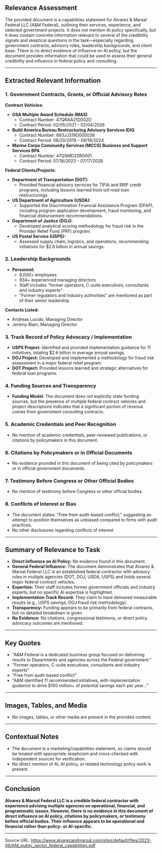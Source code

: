 ## Relevance Assessment

The provided document is a capabilities statement for Alvarez & Marsal Federal LLC (A&M Federal), outlining their services, experience, and selected government projects. It does not mention AI policy specifically, but it does contain concrete information relevant to several of the credibility signals and skeptical questions in the task—especially regarding government contracts, advisory roles, leadership backgrounds, and client base. There is no direct evidence of influence on AI policy, but the document provides information that could be used to assess their general credibility and influence in federal policy and consulting.

---

## Extracted Relevant Information

### 1. Government Contracts, Grants, or Official Advisory Roles

**Contract Vehicles:**
- **GSA Multiple Award Schedule (MAS)**
  - Contract Number: 47QRAA21D002D
  - Contract Period: 02/05/2021 – 02/04/2026
- **Build America Bureau Restructuring Advisory Services IDIQ**
  - Contract Number: 693JJ319D000038
  - Contract Period: 08/20/2019 – 08/19/2024
- **Marine Corps Community Services (MCCS) Business and Support Services BPA**
  - Contract Number: 47QSMD20R0001
  - Contract Period: 07/18/2023 – 07/17/2028

**Federal Clients/Projects:**
- **Department of Transportation (DOT):**
  - Provided financial advisory services for TIFIA and RRIF credit programs, including lessons learned from toll road loan restructurings.
- **US Department of Agriculture (USDA):**
  - Supported the Discrimination Financial Assistance Program (DFAP), including program application development, fraud monitoring, and financial disbursement recommendations.
- **Department of Justice (DOJ):**
  - Developed analytical scoring methodology for fraud risk in the Provider Relief Fund (PRF) program.
- **US Postal Service (USPS):**
  - Assessed supply chain, logistics, and operations, recommending initiatives for $2.6 billion in annual savings.

### 2. Leadership Backgrounds

- **Personnel:**
  - 8,000+ employees
  - 934+ experienced managing directors
  - Staff includes "former operators, C-suite executives, consultants and industry experts"
  - "Former regulators and industry authorities" are mentioned as part of their senior leadership

**Contacts Listed:**
- Andreas Lucido, Managing Director
- Jeremy Blain, Managing Director

### 3. Track Record of Policy Advocacy / Implementation

- **USPS Project:** Identified and provided implementation guidance for 11 initiatives, totaling $2.6 billion in average annual savings.
- **DOJ Project:** Developed and implemented a methodology for fraud risk assessment in a major federal relief program.
- **DOT Project:** Provided lessons learned and strategic alternatives for federal loan programs.

### 4. Funding Sources and Transparency

- **Funding Model:** The document does not explicitly state funding sources, but the presence of multiple federal contract vehicles and project descriptions indicates that a significant portion of revenue comes from government consulting contracts.

### 5. Academic Credentials and Peer Recognition

- No mention of academic credentials, peer-reviewed publications, or citations by policymakers in this document.

### 6. Citations by Policymakers or in Official Documents

- No evidence provided in this document of being cited by policymakers or in official government documents.

### 7. Testimony Before Congress or Other Official Bodies

- No mention of testimony before Congress or other official bodies.

### 8. Conflicts of Interest or Bias

- The document states: "Free from audit-based conflict," suggesting an attempt to position themselves as unbiased compared to firms with audit practices.
- No other disclosures regarding conflicts of interest.

---

## Summary of Relevance to Task

- **Direct Influence on AI Policy:** No evidence found in this document.
- **General Federal Influence:** The document demonstrates that Alvarez & Marsal Federal LLC is an established federal contractor with advisory roles in multiple agencies (DOT, DOJ, USDA, USPS) and holds several major federal contract vehicles.
- **Expertise:** Their staff includes former government officials and industry experts, but no specific AI expertise is highlighted.
- **Implementation Track Record:** They claim to have delivered measurable results (e.g., USPS savings, DOJ fraud risk methodology).
- **Transparency:** Funding appears to be primarily from federal contracts, but no detailed breakdown is given.
- **No Evidence:** No citations, congressional testimony, or direct policy advocacy outcomes are mentioned.

---

## Key Quotes

- "A&M Federal is a dedicated business group focused on delivering results to Departments and agencies across the Federal government."
- "Former operators, C-suite executives, consultants and industry experts"
- "Free from audit-based conflict"
- "A&M identified 11 recommended initiatives, with implementation guidance to drive $100 million+ of potential savings each per year..."

---

## Images, Tables, and Media

- No images, tables, or other media are present in the provided content.

---

## Contextual Notes

- The document is a marketing/capabilities statement, so claims should be treated with appropriate skepticism and cross-checked with independent sources for verification.
- No direct mention of AI, AI policy, or related technology policy work is present.

---

## Conclusion

**Alvarez & Marsal Federal LLC is a credible federal contractor with experience advising multiple agencies on operational, financial, and programmatic issues. However, there is no evidence in this document of direct influence on AI policy, citations by policymakers, or testimony before official bodies. Their influence appears to be operational and financial rather than policy- or AI-specific.**

---

Source URL: https://www.alvarezandmarsal.com/sites/default/files/2023-09/AM_public_sector_federal_capabilities.pdf